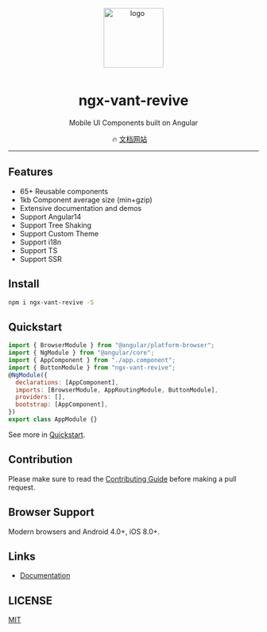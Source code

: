 <p align="center">
    <img alt="logo" src="https://img.yzcdn.cn/vant/logo.png" width="120" height="120" style="margin-bottom: 10px;">
</p>

<h1 align="center">ngx-vant-revive</h1>

<p align="center">Mobile UI Components built on Angular</p>

<!-- <p align="center">
    <img src="https://img.shields.io/npm/v/vant.svg?style=flat-square" alt="npm version" />
    <img src="https://img.shields.io/github/workflow/status/youzan/vant/CI/dev?style=flat-square" alt="npm version" />
    <img src="https://img.shields.io/codecov/c/github/youzan/vant/dev.svg?style=flat-square&color=#4fc08d" alt="Coverage Status" />
    <img src="https://img.shields.io/npm/dm/vant.svg?style=flat-square&color=#4fc08d" alt="downloads" />
    <img src="https://img.shields.io/jsdelivr/npm/hm/vant?style=flat-square" alt="Jsdelivr Hits">
    <img src="https://img.badgesize.io/https://unpkg.com/vant/lib/vant.min.js?compression=gzip&style=flat-square&label=gzip%20size&color=#4fc08d" alt="Gzip Size" />
</p> -->

<p align="center">
  🔥 <a href="https://ngx-vant-revive.github.io/ngx-vant-revive">文档网站</a>
  &nbsp;
  &nbsp;
  
  <!-- 🚀 <a href="https://github.com/youzan/vant-weapp" target="_blank">小程序版</a> -->
</p>

---

## Features

- 65+ Reusable components
- 1kb Component average size (min+gzip)
- Extensive documentation and demos
- Support Angular14
- Support Tree Shaking
- Support Custom Theme
- Support i18n
- Support TS
- Support SSR

## Install

```bash
npm i ngx-vant-revive -S
```

## Quickstart

```js
import { BrowserModule } from "@angular/platform-browser";
import { NgModule } from "@angular/core";
import { AppComponent } from "./app.component";
import { ButtonModule } from "ngx-vant-revive";
@NgModule({
  declarations: [AppComponent],
  imports: [BrowserModule, AppRoutingModule, ButtonModule],
  providers: [],
  bootstrap: [AppComponent],
})
export class AppModule {}
```

See more in [Quickstart](https://yutao331763646.github.io/yutao331763646/#/basic/quickstart).

## Contribution

Please make sure to read the [Contributing Guide](https://yutao331763646.github.io/yutao331763646/#/basic/contribution) before making a pull request.

## Browser Support

Modern browsers and Android 4.0+, iOS 8.0+.

## Links

- [Documentation](https://yutao331763646.github.io/yutao331763646)

## LICENSE

[MIT](https://en.wikipedia.org/wiki/MIT_License)

<!-- 发布：
1、npm run package  等一会儿，等所有等包生成完之后，再执行第二步
2、cd /dist/ngx-vant-revive  执行 npm publish -->
